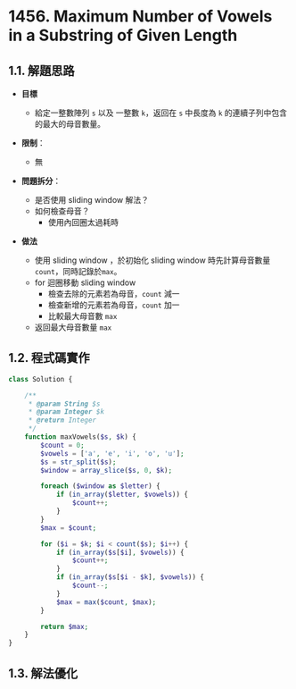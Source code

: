 # 1456. Maximum Number of Vowels in a Substring of Given Length

## 1.1. 解題思路

- **目標**
  - 給定一整數陣列 `s` 以及 一整數 `k`，返回在 `s` 中長度為 `k` 的連續子列中包含的最大的母音數量。
- **限制**：
  - 無
- **問題拆分**：
  - 是否使用 sliding window 解法？
  - 如何檢查母音？
    - 使用內回圈太過耗時

- **做法**
  - 使用 sliding window ，於初始化 sliding window 時先計算母音數量 `count`，同時記錄於`max`。
  - for 迴圈移動 sliding window
    - 檢查去除的元素若為母音，`count` 減一
    - 檢查新增的元素若為母音，`count` 加一
    - 比較最大母音數 `max`
  - 返回最大母音數量 `max`

## 1.2. 程式碼實作

```php
class Solution {

    /**
     * @param String $s
     * @param Integer $k
     * @return Integer
     */
    function maxVowels($s, $k) {
        $count = 0;
        $vowels = ['a', 'e', 'i', 'o', 'u'];
        $s = str_split($s);
        $window = array_slice($s, 0, $k);

        foreach ($window as $letter) {
            if (in_array($letter, $vowels)) {
                $count++;
            }
        }
        $max = $count;

        for ($i = $k; $i < count($s); $i++) {
            if (in_array($s[$i], $vowels)) {
                $count++;
            }
            if (in_array($s[$i - $k], $vowels)) {
                $count--;
            }
            $max = max($count, $max);
        }

        return $max;
    }
}
```

## 1.3. 解法優化
